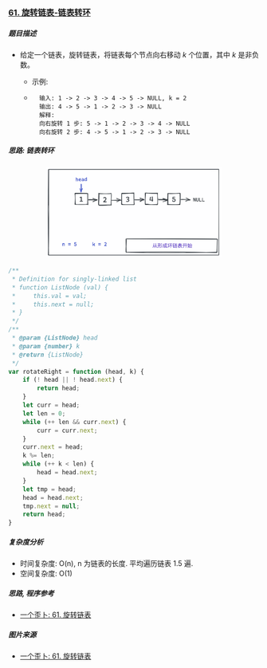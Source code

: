 ### [61. 旋转链表-链表转环](https://leetcode-cn.com/problems/rotate-list/)

##### 题目描述

* 给定一个链表，旋转链表，将链表每个节点向右移动 *k* 个位置，其中 *k* 是非负数。

    * 示例:

    * ```example
        输入: 1 -> 2 -> 3 -> 4 -> 5 -> NULL, k = 2
        输出: 4 -> 5 -> 1 -> 2 -> 3 -> NULL
        解释:
        向右旋转 1 步: 5 -> 1 -> 2 -> 3 -> 4 -> NULL
        向右旋转 2 步: 4 -> 5 -> 1 -> 2 -> 3 -> NULL
        ```



##### 思路: 链表转环

<div align = center>
    <img src="https://github.com/sctang0/LeetCode/blob/master/images/01-99/chapter61.gif" alt="图片来源: 一个歪卜: 61. 旋转链表" width="70%" />
</div>

```javascript
/**
 * Definition for singly-linked list
 * function ListNode (val) {
 *     this.val = val;
 *     this.next = null;
 * }
 */
/**
 * @param {ListNode} head
 * @param {number} k
 * @return {ListNode}
 */
var rotateRight = function (head, k) {
    if (! head || ! head.next) {
        return head;
    }
    let curr = head;
    let len = 0;
    while (++ len && curr.next) {
        curr = curr.next;
    }
    curr.next = head;
    k %= len;
    while (++ k < len) {
        head = head.next;
    }
    let tmp = head;
    head = head.next;
    tmp.next = null;
    return head;
}
```



##### 复杂度分析

* 时间复杂度: O(n), n 为链表的长度. 平均遍历链表 1.5 遍.
* 空间复杂度: O(1)



##### 思路, 程序参考

* [一个歪卜: 61. 旋转链表](https://leetcode-cn.com/problems/rotate-list/solution/dong-tu-suan-fa-xuan-zhuan-lian-biao-si-chong-ji-3/)

##### 图片来源

* [一个歪卜: 61. 旋转链表](https://leetcode-cn.com/problems/rotate-list/solution/dong-tu-suan-fa-xuan-zhuan-lian-biao-si-chong-ji-3/)